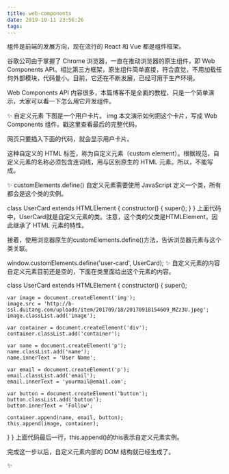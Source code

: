 ```yaml
---
title: web-components
date: 2019-10-11 23:56:26
tags:
---
```

组件是前端的发展方向，现在流行的 React 和 Vue 都是组件框架。

谷歌公司由于掌握了 Chrome 浏览器，一直在推动浏览器的原生组件，即 Web Components API。相比第三方框架，原生组件简单直接，符合直觉，不用加载任何外部模块，代码量小。目前，它还在不断发展，已经可用于生产环境。

Web Components API 内容很多，本篇博客不是全面的教程，只是一个简单演示，大家可以看一下怎么用它开发组件。
<!-- more -->
✨ 自定义元素
下图是一个用户卡片。
img
本文演示如何把这个卡片，写成 Web Components 组件。戳这里查看最后的完整代码。

网页只要插入下面的代码，就会显示用户卡片。

<user-card></user-card>
这种自定义的 HTML 标签，称为自定义元素（custom element）。根据规范，自定义元素的名称必须包含连词线，用与区别原生的 HTML 元素。所以，<user-card>不能写成<usercard>。

✨ customElements.define()
自定义元素需要使用 JavaScript 定义一个类，所有<user-card>都会是这个类的实例。

class UserCard extends HTMLElement {
  constructor() {
    super();
  }
}
上面代码中，UserCard就是自定义元素的类。注意，这个类的父类是HTMLElement，因此继承了 HTML 元素的特性。

接着，使用浏览器原生的customElements.define()方法，告诉浏览器元素与这个类关联。

window.customElements.define('user-card', UserCard);
✨ 自定义元素的内容
自定义元素目前还是空的，下面在类里面给出这个元素的内容。

class UserCard extends HTMLElement {
  constructor() {
    super();

    var image = document.createElement('img');
    image.src = 'http://b-ssl.duitang.com/uploads/item/201709/18/20170918154609_MZz3U.jpeg';
    image.classList.add('image');

    var container = document.createElement('div');
    container.classList.add('container');

    var name = document.createElement('p');
    name.classList.add('name');
    name.innerText = 'User Name';

    var email = document.createElement('p');
    email.classList.add('email');
    email.innerText = 'yourmail@email.com';

    var button = document.createElement('button');
    button.classList.add('button');
    button.innerText = 'Follow';

    container.append(name, email, button);
    this.append(image, container);
  }
}
上面代码最后一行，this.append()的this表示自定义元素实例。

完成这一步以后，自定义元素内部的 DOM 结构就已经生成了。

✨ <template>标签
使用 JavaScript 写上面那一段的 DOM 结构很麻烦，Web Components API 提供了
<template id="userCardTemplate">
  <img src="http://b-ssl.duitang.com/uploads/item/201709/18/20170918154609_MZz3U.jpeg" class="image">
  <div class="container">
    <p class="name">User Name</p>
    <p class="email">yourmail@email.com</p>
    <button class="button">Follow</button>
  </div>
</template>
然后，改写一下自定义元素的类，为自定义元素加载
class UserCard extends HTMLElement {
  constructor() {
    super();

    var templateElem = document.getElementById('userCardTemplate');
    var content = templateElem.content.cloneNode(true);
    this.appendChild(content);
  }
}
上面代码中，获取<template>节点以后，克隆了它的所有子元素，这是因为可能有多个自定义元素的实例，这个模板还要留给其他实例使用，所以不能直接移动它的子元素。

到这一步为止，完整的代码如下。

<body>
  <user-card></user-card>
  <template>...</template>

  <script>
    class UserCard extends HTMLElement {
      constructor() {
        super();

        var templateElem = document.getElementById('userCardTemplate');
        var content = templateElem.content.cloneNode(true);
        this.appendChild(content);
      }
    }
    window.customElements.define('user-card', UserCard);    
  </script>
</body>
✨ 添加样式
自定义元素还没有样式，可以给它指定全局样式，比如下面这样。

user-card {
  /* ... */
}
但是，组件的样式应该与代码封装在一起，只对自定义元素生效，不影响外部的全局样式。所以，可以把样式写在
<template id="userCardTemplate">
  <style>
   :host {
     display: flex;
     align-items: center;
     width: 450px;
     height: 180px;
     background-color: #f1d2d7;
     border: 1px solid #f1d2d7;
     box-shadow: 1px 1px 10px rgba(0, 0, 0, 0.3);
     border-radius: 6px;
     overflow: hidden;
     padding: 10px;
     box-sizing: border-box;
     font-family: 'Poppins', sans-serif;
   }
   .image {
     flex: 0 0 auto;
     width: 160px;
     height: 160px;
     vertical-align: middle;
     border-radius: 5px;
   }
   .container {
     box-sizing: border-box;
     padding: 20px;
     height: 160px;
   }
   .container > .name {
     font-size: 20px;
     font-weight: 600;
     line-height: 1;
     margin: 0;
     margin-bottom: 5px;
   }
   .container > .email {
     font-size: 12px;
     opacity: 0.75;
     line-height: 1;
     margin: 15px 0 37px;
   }
   .container > .button {
     border: none;
     padding: 10px 25px;
     font-size: 12px;
     border-radius: 6px;
     text-transform: uppercase;
     background: rgba(255, 255, 255, 0.6);
     transition: ease .2s;
   }
   .container > .button:hover{
     cursor: pointer;
     background: rgba(255, 255, 255, .9);
   }
  </style>
  
  <img class="image">
  <div class="container">
    <p class="name"></p>
    <p class="email"></p>
    <button class="button">Follow</button>
  </div>
</template>
上面代码中，<template>样式里面的:host伪类，指代自定义元素本身。

✨ 自定义元素的参数
<user-card>内容现在是在<template>里面设定的，为了方便使用，把它改成参数。
改造成下面这样使用：

<user-card
  image="http://b-ssl.duitang.com/uploads/item/201709/18/20170918154609_MZz3U.jpeg"
  name="User Name"
  email="yourmail@email.com"
></user-card>
<template>代码也相应改造。

<template id="userCardTemplate">
  <style>...</style>

  <img class="image">
  <div class="container">
    <p class="name"></p>
    <p class="email"></p>
    <button class="button">Follow</button>
  </div>
</template>
最后，改一下类的代码，把参数加到自定义元素里面。

class UserCard extends HTMLElement {
  constructor() {
    super();

    var templateElem = document.getElementById('userCardTemplate');
    var content = templateElem.content.cloneNode(true);
    content.querySelector('img').setAttribute('src', this.getAttribute('image'));
    content.querySelector('.container>.name').innerText = this.getAttribute('name');
    content.querySelector('.container>.email').innerText = this.getAttribute('email');
    this.appendChild(content);
  }
}
window.customElements.define('user-card', UserCard);
✨ Shadow DOM
我们不希望用户能够看到<user-card>的内部代码，Web Component 允许内部代码隐藏起来，这叫做 Shadow DOM，即这部分 DOM 默认与外部 DOM 隔离，内部任何代码都无法影响外部。

自定义元素的this.attachShadow()方法开启 Shadow DOM，详见下面的代码。

class UserCard extends HTMLElement {
  constructor() {
    super();
    var shadow = this.attachShadow( { mode: 'closed' } );

    var templateElem = document.getElementById('userCardTemplate');
    var content = templateElem.content.cloneNode(true);
    content.querySelector('img').setAttribute('src', this.getAttribute('image'));
    content.querySelector('.container>.name').innerText = this.getAttribute('name');
    content.querySelector('.container>.email').innerText = this.getAttribute('email');

    shadow.appendChild(content);
  }
}
window.customElements.define('user-card', UserCard);
上面代码中，this.attachShadow()方法的参数{ mode: 'closed' }，表示 Shadow DOM 是封闭的，不允许外部访问。
如图，Shadow DOM会在自定义标签解析时，加载到普通的DOM上。内部可以通过this.attachShadow()来获取shadow root。它有一个mode属性，值可以是open或者closed,表示能否在外部获取Shadow DOM对象，一般而言应当为closed，内部实现不应该对外可见。
img

✨ 组件的扩展
至此，这个 Web Component 组件就完成了，完整代码戳这里访问。
可以看到，整个过程还是很简单的，不像第三方框架那样有复杂的 API。
那在前面的基础上，可以对组件进行扩展。

与用户互动
上面展示的用户卡片是一个静态组件，如果要与用户互动，也很简单，就是在类里面监听各种事件，比如像下面这样：

this.$button = shadow.querySelector('button');
this.$button.addEventListener('click', () => {
  // do something
});
组件的封装
上面的例子中，<template>与网页代码放在一起，其实可以用脚本把<template>注入网页。这样的话，JavaScript 脚本跟<template>就能封装成一个 JS 文件，成为独立的组件文件。网页只要加载这个脚本，就能使用<user-card>组件。

✨ 总结
任何UI框架或库最期望目标之一是帮助我们建立通用的模式或约定。这些约定使UI代码易于共享并为其提供理论基础。很长一段时间，每个框架或库都有自己的实现或UI组件版本。仅在该组件的生态中，这些组件可以实现代码复用。如果给定的UI组件/插件需要在不同的技术依赖中使用，往往由于特定的生态系统限制而成为局限。 例如，如果我编写一个Angular库并想在我的Vue应用程序中使用我的Angular下拉列表，目前还无法直接做到。如果有一个基于任意JavaScript库或框架编写的通用标准组件可以在任何浏览器中用，那就很好了！这也是Web Components的愿景。期待后面Web Components给前端带来更多的便捷~

更多 Web Components 的高级用法就不展开详细讲了，可以接着学习下面两篇文章。

Web Components Tutorial for Beginners
Custom Elements v1: Reusable Web Components